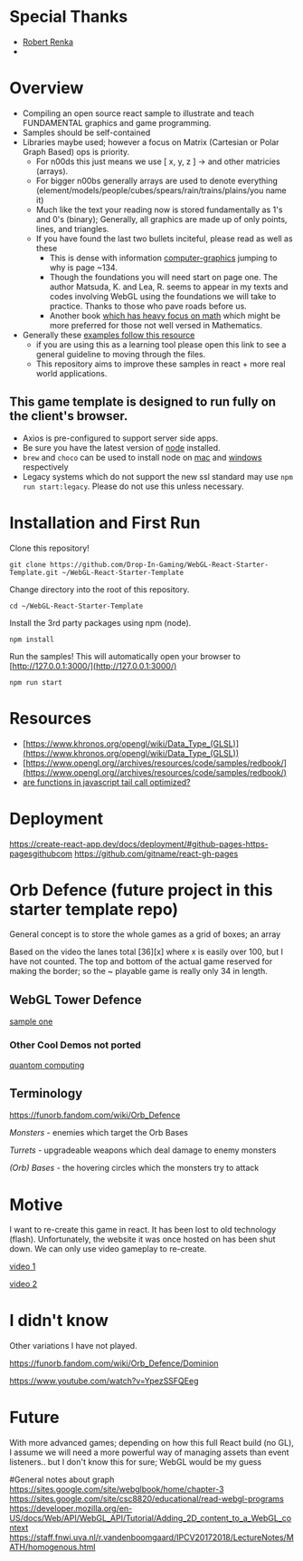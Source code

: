 # Special Thanks
* [Robert Renka](https://computerscience.engineering.unt.edu/people/faculty/robert-renka)
* 

# Overview
* Compiling an open source react sample to illustrate and teach FUNDAMENTAL graphics and game programming. 
* Samples should be self-contained 
* Libraries maybe used; however a focus on Matrix (Cartesian or Polar Graph Based) ops is priority.
  * For n00ds this just means we use [ x, y, z ] -> and other matricies (arrays).
  * For bigger n00bs generally arrays are used to denote everything (element/models/people/cubes/spears/rain/trains/plains/you name it)
  * Much like the text your reading now is stored fundamentally as 1's and 0's (binary); Generally, all graphics are made up of only points, lines, and triangles.
  * If you have found the last two bullets inciteful, please read as well as these
    * This is dense with information [computer-graphics](https://github.com/RichardTMiles/Books/blob/master/computer-graphics/Fundamentals%20of%20Computer%20Graphics%203rd%20ed.%20-%20P.%20Shirley%2C%20S.%20Marschner%20(CRC%2C%202009)%20WW.pdf) jumping to why is page ~134. 
    * Though the foundations you will need start on page one. The author Matsuda, K. and Lea, R.  seems to appear in my texts and codes involving WebGL using the foundations we will take to practice. Thanks to those who pave roads before us.
    * Another book [which has heavy focus on math](https://github.com/RichardTMiles/Books/blob/master/computer-graphics/fundamentalsOfGraphics.pdf) which might be more preferred for those not well versed in Mathematics.
* Generally these [examples follow this resource](https://sites.google.com/site/webglbook/home/chapter-1)
  * if you are using this as a learning tool please open this link to see a general guideline to moving through the files. 
  * This repository aims to improve these samples in react + more real world applications.

## This game template is designed to run fully on the client's browser. 
* Axios is pre-configured to support server side apps. 
* Be sure you have the latest version of [node](https://nodejs.org/en/) installed. 
* `brew` and `choco`  can be used to install node on [mac](https://brew.sh/) and [windows](https://chocolatey.org/install) respectively
* Legacy systems which do not support the new ssl standard may use `npm run start:legacy`. Please do not use this unless necessary.

# Installation and First Run
Clone this repository!

    git clone https://github.com/Drop-In-Gaming/WebGL-React-Starter-Template.git ~/WebGL-React-Starter-Template
    

Change directory into the root of this repository.
    
    cd ~/WebGL-React-Starter-Template

Install the 3rd party packages using npm (node).

    npm install 

Run the samples! This will automatically open your browser to [http://127.0.0.1:3000/](http://127.0.0.1:3000/) 

    npm run start

# Resources 
* [https://www.khronos.org/opengl/wiki/Data_Type_(GLSL)](https://www.khronos.org/opengl/wiki/Data_Type_(GLSL))
* [https://www.opengl.org//archives/resources/code/samples/redbook/](https://www.opengl.org//archives/resources/code/samples/redbook/)
* [are functions in javascript tail call optimized?](https://stackoverflow.com/questions/37224520/are-functions-in-javascript-tail-call-optimized)

# Deployment

https://create-react-app.dev/docs/deployment/#github-pages-https-pagesgithubcom
https://github.com/gitname/react-gh-pages

# Orb Defence (future project in this starter template repo)

General concept is to store the whole games as a grid of boxes; an array 

Based on the video the lanes total  [36][x] where x is easily over 100, but
I have not counted. The top and bottom of the actual game reserved for 
making the border; so the ~ playable game is really only 34 in length. 


## WebGL Tower Defence

[sample one](http://www.webtowerdefense.com/)

### Other Cool Demos not ported

[quantom computing](https://algassert.com/quirk#)

## Terminology 

https://funorb.fandom.com/wiki/Orb_Defence

*Monsters -* enemies which target the Orb Bases

*Turrets -* upgradeable weapons which deal damage to enemy monsters

*(Orb) Bases -* the hovering circles which the monsters try to attack 

# Motive 

I want to re-create this game in react. It has been lost to old technology (flash). 
Unfortunately, the website it was once hosted on has been shut down. We can only use video gameplay to re-create.

[video 1](https://www.youtube.com/watch?v=Jlh_QO3F7FQ)

[video 2](https://www.youtube.com/watch?v=w9h1r4rKfsk)


# I didn't know 

Other variations I have not played.

https://funorb.fandom.com/wiki/Orb_Defence/Dominion

https://www.youtube.com/watch?v=YpezSSFQEeg


# Future 
With more advanced games; depending on how this full React build (no GL),
I assume we will need a more powerful way of managing assets than event listeners..
but I don't know this for sure; WebGL would be my guess




#General notes about graph 
https://sites.google.com/site/webglbook/home/chapter-3
https://sites.google.com/site/csc8820/educational/read-webgl-programs
https://developer.mozilla.org/en-US/docs/Web/API/WebGL_API/Tutorial/Adding_2D_content_to_a_WebGL_context
https://staff.fnwi.uva.nl/r.vandenboomgaard/IPCV20172018/LectureNotes/MATH/homogenous.html
